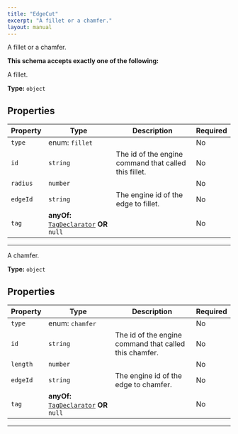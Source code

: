 ```yaml
---
title: "EdgeCut"
excerpt: "A fillet or a chamfer."
layout: manual
---
```


A fillet or a chamfer.





**This schema accepts exactly one of the following:**

A fillet.

**Type:** `object`






## Properties

| Property | Type | Description | Required |
|----------|------|-------------|----------|
| `type` |enum: `fillet`|  | No |
| `id` |`string`| The id of the engine command that called this fillet. | No |
| `radius` |`number`|  | No |
| `edgeId` |`string`| The engine id of the edge to fillet. | No |
| `tag` |**anyOf:** [`TagDeclarator`](/docs/kcl/types#tag-declaration) **OR** `null`|  | No |


----
A chamfer.

**Type:** `object`






## Properties

| Property | Type | Description | Required |
|----------|------|-------------|----------|
| `type` |enum: `chamfer`|  | No |
| `id` |`string`| The id of the engine command that called this chamfer. | No |
| `length` |`number`|  | No |
| `edgeId` |`string`| The engine id of the edge to chamfer. | No |
| `tag` |**anyOf:** [`TagDeclarator`](/docs/kcl/types#tag-declaration) **OR** `null`|  | No |


----




